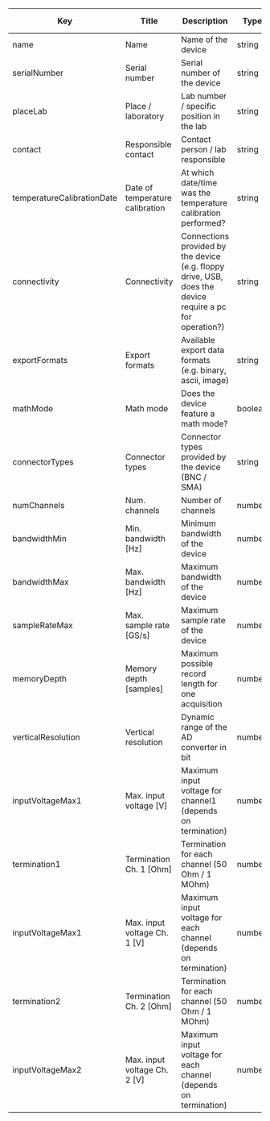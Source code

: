 | Key|Title|Description|Type|Required|Default value|
|-|-|-|-|-|-|
|name|Name|Name of the device|string|true||
|serialNumber|Serial number|Serial number of the device|string|true||
|placeLab|Place / laboratory|Lab number / specific position in the lab|string|true||
|contact|Responsible contact|Contact person / lab responsible|string|true||
|temperatureCalibrationDate|Date of temperature calibration|At which date/time was the temperature calibration performed?|string|true||
|connectivity|Connectivity|Connections provided by the device (e.g. floppy drive, USB, does the device require a pc for operation?)|string|true||
|exportFormats|Export formats|Available export data formats (e.g. binary, ascii, image)|string|true||
|mathMode|Math mode|Does the device feature a math mode?|boolean|true||
|connectorTypes|Connector types |Connector types provided by the device (BNC / SMA)|string|true||
|numChannels|Num. channels|Number of channels|number|true||
|bandwidthMin|Min. bandwidth [Hz]|Minimum bandwidth of the device|number|true||
|bandwidthMax|Max. bandwidth [Hz]|Maximum bandwidth of the device|number|true||
|sampleRateMax|Max. sample rate [GS/s]|Maximum sample rate of the device|number|true||
|memoryDepth|Memory depth [samples]|Maximum possible record length for one acquisition|number|true||
|verticalResolution|Vertical resolution|Dynamic range of the AD converter in bit|number|true||
|inputVoltageMax1|Max. input voltage [V]|Maximum input voltage for channel1 (depends on termination)|number|true||
|termination1|Termination Ch. 1 [Ohm]|Termination for each channel (50 Ohm / 1 MOhm)|number|true||
|inputVoltageMax1|Max. input voltage Ch. 1 [V]|Maximum input voltage for each channel (depends on termination)|number|true||
|termination2|Termination Ch. 2 [Ohm]|Termination for each channel (50 Ohm / 1 MOhm)|number|true||
|inputVoltageMax2|Max. input voltage Ch. 2 [V]|Maximum input voltage for each channel (depends on termination)|number|true||
